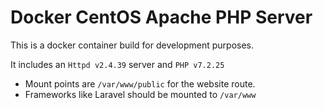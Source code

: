 # Docker CentOS Apache PHP Server

This is a docker container build for development purposes.

It includes an `Httpd v2.4.39` server and `PHP v7.2.25`

 - Mount points are `/var/www/public` for the website route.
 - Frameworks like Laravel should be mounted to `/var/www`
